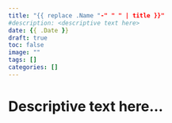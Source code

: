 ```yaml
---
title: "{{ replace .Name "-" " " | title }}"
#description: <descriptive text here>
date: {{ .Date }}
draft: true
toc: false
image: ""
tags: []
categories: []
---
```


# Descriptive text here...
